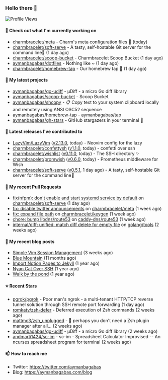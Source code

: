 ### Hello there 👋

![Profile Views](https://komarev.com/ghpvc/?username=aymanbagabas&label=PROFILE+VIEWS)

#### 👷 Check out what I'm currently working on

- [charmbracelet/meta](https://github.com/charmbracelet/meta) - Charm&#39;s meta configuration files 🫥 (today)
- [charmbracelet/soft-serve](https://github.com/charmbracelet/soft-serve) - A tasty, self-hostable Git server for the command line🍦 (1 day ago)
- [charmbracelet/scoop-bucket](https://github.com/charmbracelet/scoop-bucket) - Charmbracelet Scoop Bucket (1 day ago)
- [aymanbagabas/dotfiles](https://github.com/aymanbagabas/dotfiles) - Nothing like ~ (1 day ago)
- [charmbracelet/homebrew-tap](https://github.com/charmbracelet/homebrew-tap) - Our homebrew tap 🍺 (1 day ago)

#### 🌱 My latest projects

- [aymanbagabas/go-udiff](https://github.com/aymanbagabas/go-udiff) - µDiff - a micro Go diff library
- [aymanbagabas/scoop-bucket](https://github.com/aymanbagabas/scoop-bucket) - Scoop Bucket
- [aymanbagabas/shcopy](https://github.com/aymanbagabas/shcopy) - 📋 Copy text to your system clipboard locally and remotely using ANSI OSC52 sequence
- [aymanbagabas/homebrew-tap](https://github.com/aymanbagabas/homebrew-tap) - aymanbagabas/tap
- [aymanbagabas/gh-stars](https://github.com/aymanbagabas/gh-stars) - GitHub stargazers in your terminal 🌟

#### 🔭 Latest releases I've contributed to

- [LazyVim/LazyVim](https://github.com/LazyVim/LazyVim) ([v2.13.0](https://github.com/LazyVim/LazyVim/releases/tag/v2.13.0), today) - Neovim config for the lazy
- [charmbracelet/confettysh](https://github.com/charmbracelet/confettysh) ([v1.1.0](https://github.com/charmbracelet/confettysh/releases/tag/v1.1.0), today) - confetti over ssh
- [charmbracelet/wishlist](https://github.com/charmbracelet/wishlist) ([v0.11.0](https://github.com/charmbracelet/wishlist/releases/tag/v0.11.0), today) - The SSH directory ✨
- [charmbracelet/promwish](https://github.com/charmbracelet/promwish) ([v0.6.0](https://github.com/charmbracelet/promwish/releases/tag/v0.6.0), today) - Prometheus middleware for Wish
- [charmbracelet/soft-serve](https://github.com/charmbracelet/soft-serve) ([v0.5.1](https://github.com/charmbracelet/soft-serve/releases/tag/v0.5.1), 1 day ago) - A tasty, self-hostable Git server for the command line🍦

#### 🔨 My recent Pull Requests

- [fix(nfpm): don&#39;t enable and start systemd service by default](https://github.com/charmbracelet/soft-serve/pull/258) on [charmbracelet/soft-serve](https://github.com/charmbracelet/soft-serve) (1 day ago)
- [fix: disable twitter announcements](https://github.com/charmbracelet/meta/pull/82) on [charmbracelet/meta](https://github.com/charmbracelet/meta) (1 week ago)
- [fix: expand file path](https://github.com/charmbracelet/keygen/pull/11) on [charmbracelet/keygen](https://github.com/charmbracelet/keygen) (1 week ago)
- [chore: bump libdns/route53](https://github.com/caddy-dns/route53/pull/34) on [caddy-dns/route53](https://github.com/caddy-dns/route53) (1 week ago)
- [internal/diff: unified: match diff delete for empty file](https://github.com/golang/tools/pull/436) on [golang/tools](https://github.com/golang/tools) (2 weeks ago)

#### 📜 My recent blog posts

- [Simple Vim Session Management](https://aymanbagabas.com/blog/2023/04/13/simple-vim-session-management.html) (3 weeks ago)
- [Blue Mountain](https://aymanbagabas.com/blog/2022/06/02/blue-mountain.html) (11 months ago)
- [Import Notion Pages to Jekyll](https://aymanbagabas.com/blog/2022/03/29/import-notion-pages-to-jekyll.html) (1 year ago)
- [Nyan Cat Over SSH](https://aymanbagabas.com/blog/2022/03/25/nyan-cat-over-ssh.html) (1 year ago)
- [Walk by the pond](https://aymanbagabas.com/blog/2022/03/10/walk-by-the-pond.html) (1 year ago)

#### ⭐ Recent Stars

- [pgrok/pgrok](https://github.com/pgrok/pgrok) - Poor man&#39;s ngrok - a multi-tenant HTTP/TCP reverse tunnel solution through SSH remote port forwarding (1 day ago)
- [romkatv/zsh-defer](https://github.com/romkatv/zsh-defer) - Deferred execution of Zsh commands (2 weeks ago)
- [mattmc3/zsh_unplugged](https://github.com/mattmc3/zsh_unplugged) -  🤔 perhaps you don&#39;t need a Zsh plugin manager after all... (2 weeks ago)
- [aymanbagabas/go-udiff](https://github.com/aymanbagabas/go-udiff) - µDiff - a micro Go diff library (2 weeks ago)
- [andmarti1424/sc-im](https://github.com/andmarti1424/sc-im) - sc-im - Spreadsheet Calculator Improvised -- An ncurses spreadsheet program for terminal (2 weeks ago)

#### 📫 How to reach me

- Twitter: https://twitter.com/aymanbagabas
- Blog: https://aymanbagabas.com/blog
